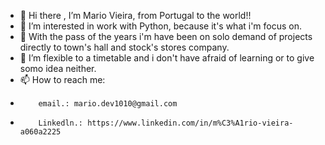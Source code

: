 - 👋 Hi there , I’m Mario Vieira, from Portugal to the world!!
- 👀 I’m interested in work with Python, because it's what i'm focus on.
- 🌱 With the pass of the years i'm have been on solo demand of projects directly to town's hall and stock's stores company.
- 💞️ I’m flexible to a timetable and i don't have afraid of learning or to give somo idea neither.
- 📫 How to reach me:
-         email.: mario.dev1010@gmail.com
-         Linkedln.: https://www.linkedin.com/in/m%C3%A1rio-vieira-a060a2225
